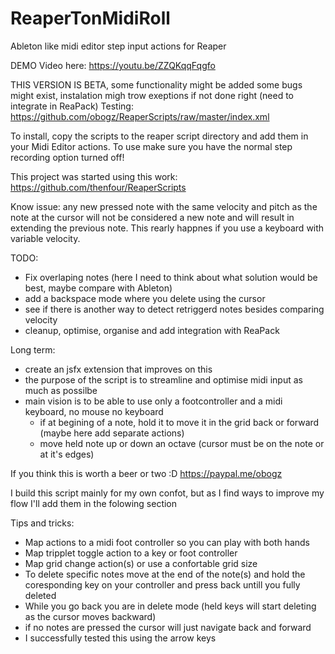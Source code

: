 # ReaperTonMidiRoll
Ableton like midi editor step input actions for Reaper

DEMO Video here: 
https://youtu.be/ZZQKqqFqgfo


THIS VERSION IS BETA, some functionality might be added some bugs might exist, instalation migh trow exeptions if not done right (need to integrate in ReaPack)
Testing: https://github.com/obogz/ReaperScripts/raw/master/index.xml

To install, copy the scripts to the reaper script directory and add them in your Midi Editor actions.
To use make sure you have the normal step recording option turned off!

This project was started using this work: https://github.com/thenfour/ReaperScripts


Know issue: any new pressed note with the same velocity and pitch as the note at the cursor will not be considered a new note and will result in extending the previous note. This rearly happnes if you use a keyboard with variable velocity.

TODO: 
- Fix overlaping notes (here I need to think about what solution would be best, maybe compare with Ableton)
- add a backspace mode where you delete using the cursor
- see if there is another way to detect retriggerd notes besides comparing velocity
- cleanup, optimise, organise and add integration with ReaPack

Long term:
- create an jsfx extension that improves on this
- the purpose of the script is to streamline and optimise midi input as much as possilbe 
- main vision is to be able to use only a footcontroller and a midi keyboard, no mouse no keyboard
  + if at begining of a note, hold it to move it in the grid back or forward (maybe here add separate actions)
  + move held note up or down an octave (cursor must be on the note or at it's edges)



If you think this is worth a beer or two :D
https://paypal.me/obogz

I build this script mainly for my own confot, but as I find ways to improve my flow I'll add them in the folowing section

Tips and tricks:
- Map actions to a midi foot controller so you can play with both hands
- Map tripplet toggle action to a key or foot controller
- Map grid change action(s) or use a confortable grid size
- To delete specific notes move at the end of the note(s) and hold the coresponding key on your controller and press back untill you fully deleted
- While you go back you are in delete mode (held keys will start deleting as the cursor moves backward)
- if no notes are pressed the cursor will just navigate back and forward
- I successfully tested this using the arrow keys

